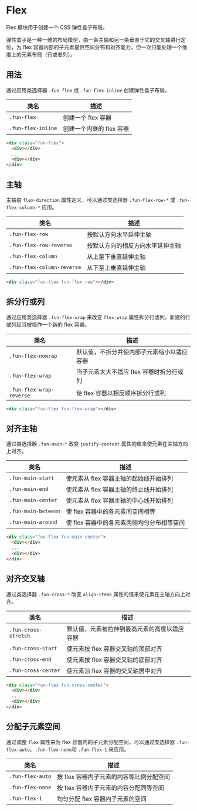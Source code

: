 # Flex

Flex 模块用于创建一个 CSS 弹性盒子布局。

弹性盒子是一种一维的布局模型，由一条主轴和另一条垂直于它的交叉轴进行定位，为 flex 容器内部的子元素提供空间分布和对齐能力，但一次只能处理一个维度上的元素布局（行或者列）。

## 用法

通过应用类选择器 `.fun-flex` 或 `.fun-flex-inline` 创建弹性盒子布局。

| 类名               | 描述                     |
| ------------------ | ------------------------ |
| `.fun-flex`        | 创建一个 flex 容器       |
| `.fun-flex-inline` | 创建一个内联的 flex 容器 |

```html
<div class="fun-flex">
  <div></div>
  ...
  <div></div>
</div>
```

## 主轴

主轴由 `flex-direction` 属性定义，可以通过类选择器 `.fun-flex-row-*` 或 `.fun-flex-column-*` 应用。

| 类名                       | 描述                             |
| -------------------------- | -------------------------------- |
| `.fun-flex-row`            | 按默认方向水平延伸主轴           |
| `.fun-flex-row-reverse`    | 按默认方向的相反方向水平延伸主轴 |
| `.fun-flex-column`         | 从上至下垂直延伸主轴             |
| `.fun-flex-column-reverse` | 从下至上垂直延伸主轴             |

```html
<div class="fun-flex fun-flex-row"></div>
```

## 拆分行或列

通过应用类选择器 `.fun-flex-wrap` 来改变 `flex-wrap` 属性拆分行或列，新建的行或列应当被视作一个新的 flex 容器。

| 类名                     | 描述                                       |
| ------------------------ | ------------------------------------------ |
| `.fun-flex-nowrap`       | 默认值，不拆分并使内部子元素缩小以适应容器 |
| `.fun-flex-wrap`         | 当子元素太大不适应 flex 容器时拆分行或列   |
| `.fun-flex-wrap-reverse` | 使 flex 容器以相反顺序拆分行或列           |

```html
<div class="fun-flex fun-flex-wrap"></div>
```

## 对齐主轴

通过类选择器 `.fun-main-*` 改变 `justify-content` 属性的值来使元素在主轴方向上对齐。

| 类名                | 描述                                       |
| ------------------- | ------------------------------------------ |
| `.fun-main-start`   | 使元素从 flex 容器主轴的起始线开始排列     |
| `.fun-main-end`     | 使元素从 flex 容器主轴的终止线开始排列     |
| `.fun-main-center`  | 使元素从 flex 容器主轴的中心线开始排列     |
| `.fun-main-between` | 使 flex 容器中的各元素间空间相等           |
| `.fun-main-around`  | 使 flex 容器中的各元素两侧均匀分布相等空间 |

```html
<div class="fun-flex fun-main-center">
  <div></div>
  ...
  <div></div>
</div>
```

## 对齐交叉轴

通过类选择器 `.fun-cross-*` 改变 `align-items` 属性的值来使元素在主轴方向上对齐。

| 类名                 | 描述                                         |
| -------------------- | -------------------------------------------- |
| `.fun-cross-stretch` | 默认值，元素被拉伸到最高元素的高度以适应容器 |
| `.fun-cross-start`   | 使元素按 flex 容器交叉轴的顶部对齐           |
| `.fun-cross-end`     | 使元素按 flex 容器交叉轴的底部对齐           |
| `.fun-cross-center`  | 使元素沿 flex 容器的交叉轴居中对齐           |

```html
<div class="fun-flex fun-cross-center">
  <div></div>
  ...
  <div></div>
</div>
```

## 分配子元素空间

通过调整 `flex` 属性来为 flex 容器内的子元素分配空间，可以通过类选择器 `.fun-flex-auto`、`.fun-flex-none`和 `.fun-flex-1` 来应用。

| 类名             | 描述                                     |
| ---------------- | ---------------------------------------- |
| `.fun-flex-auto` | 按 flex 容器内子元素的内容等比例分配空间 |
| `.fun-flex-none` | 按 flex 容器内子元素的内容分配同等空间   |
| `.fun-flex-1`    | 均匀分配 flex 容器内子元素的空间         |
